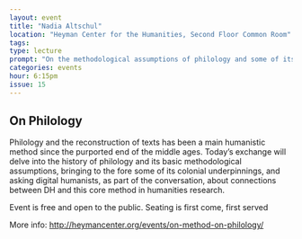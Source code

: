 ```yaml
---
layout: event
title: "Nadia Altschul"
location: "Heyman Center for the Humanities, Second Floor Common Room"
tags: 
type: lecture
prompt: "On the methodological assumptions of philology and some of its colonial underpinnings, as well as the connections between digital humanities and this core method in humanities research."
categories: events
hour: 6:15pm
issue: 15
---
```


## On Philology

Philology and the reconstruction of texts has been a main humanistic method since the purported end of the middle ages. Today’s exchange will delve into the history of philology and its basic methodological assumptions, bringing to the fore some of its colonial underpinnings, and asking digital humanists, as part of the conversation, about connections between DH and this core method in humanities research.

Event is free and open to the public. Seating is first come, first served

More info: <http://heymancenter.org/events/on-method-on-philology/>
